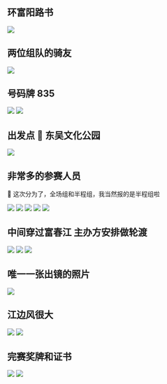 ## 环富阳路书

![](https://riverluooo.oss-cn-beijing.aliyuncs.com/img/20181006171920.jpeg)

## 两位组队的骑友

![](https://riverluooo.oss-cn-beijing.aliyuncs.com/img/20181006165722.jpg)

## 号码牌 835

![](https://riverluooo.oss-cn-beijing.aliyuncs.com/img/20181006170134.jpg)
![](https://riverluooo.oss-cn-beijing.aliyuncs.com/img/20181006170312.jpg)

## 出发点  东吴文化公园

![](https://riverluooo.oss-cn-beijing.aliyuncs.com/img/20181006170430.jpeg)

## 非常多的参赛人员

 这次分为了，全场组和半程组，我当然报的是半程组啦

![](https://riverluooo.oss-cn-beijing.aliyuncs.com/img/20181006170840.jpeg)
![](https://riverluooo.oss-cn-beijing.aliyuncs.com/img/20181006170851.jpeg)
![](https://riverluooo.oss-cn-beijing.aliyuncs.com/img/20181006170903.jpeg)
![](https://riverluooo.oss-cn-beijing.aliyuncs.com/img/20181006170911.jpeg)
![](https://riverluooo.oss-cn-beijing.aliyuncs.com/img/20181006170921.jpeg)

## 中间穿过富春江 主办方安排做轮渡

![](https://riverluooo.oss-cn-beijing.aliyuncs.com/img/20181006171249.jpeg)
![](https://riverluooo.oss-cn-beijing.aliyuncs.com/img/20181006171327.jpeg)
![](https://riverluooo.oss-cn-beijing.aliyuncs.com/img/20181006171341.jpeg)

## 唯一一张出镜的照片

![](https://riverluooo.oss-cn-beijing.aliyuncs.com/img/20181006172008.jpg)

## 江边风很大

![](https://riverluooo.oss-cn-beijing.aliyuncs.com/img/20181006171436.jpeg)
![](https://riverluooo.oss-cn-beijing.aliyuncs.com/img/20181006171541.jpg)

## 完赛奖牌和证书

![](https://riverluooo.oss-cn-beijing.aliyuncs.com/img/20181006171817.png)
![](https://riverluooo.oss-cn-beijing.aliyuncs.com/img/20181006171826.jpeg)
